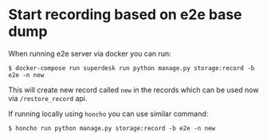 
# Start recording based on e2e base dump

When running e2e server via docker you can run:

    $ docker-compose run superdesk run python manage.py storage:record -b e2e -n new

This will create new record called `new` in the records which can be used now via `/restore_record` api.

If running locally using `honcho` you can use similar command:

    $ honcho run python manage.py storage:record -b e2e -n new
